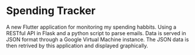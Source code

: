 # Spending Tracker

A new Flutter application for monitoring my spending habbits. 
Using a RESTful API in Flask and a python script to parse emails.
Data is served in JSON format through a Google Virtual Machine
instance. The JSON data is then retrived by this application 
and displayed graphically.
